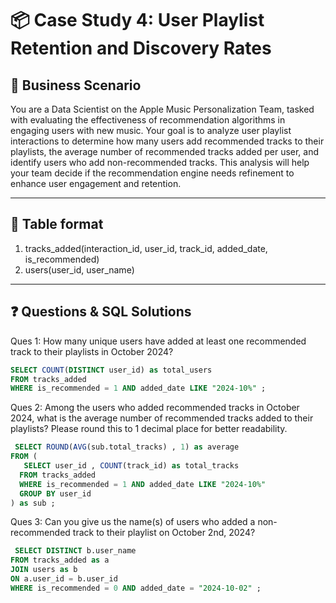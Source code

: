 # 📦 Case Study 4: User Playlist Retention and Discovery Rates

## 🧠 Business Scenario

You are a Data Scientist on the Apple Music Personalization Team, tasked with evaluating the effectiveness of recommendation algorithms in engaging users with new music. Your goal is to analyze user playlist interactions to determine how many users add recommended tracks to their playlists, the average number of recommended tracks added per user, and identify users who add non-recommended tracks. This analysis will help your team decide if the recommendation engine needs refinement to enhance user engagement and retention.

---

## 🧾 Table format 

1. tracks_added(interaction_id, user_id, track_id, added_date, is_recommended)
2. users(user_id, user_name)

---

## ❓ Questions & SQL Solutions

Ques 1: How many unique users have added at least one recommended track to their playlists in October 2024?

```sql
SELECT COUNT(DISTINCT user_id) as total_users
FROM tracks_added 
WHERE is_recommended = 1 AND added_date LIKE "2024-10%" ;


```
Ques 2: Among the users who added recommended tracks in October 2024, what is the average number of recommended tracks added to their playlists? Please round this to 1 decimal place for better readability.

```sql
 SELECT ROUND(AVG(sub.total_tracks) , 1) as average
FROM (
   SELECT user_id , COUNT(track_id) as total_tracks
  FROM tracks_added 
  WHERE is_recommended = 1 AND added_date LIKE "2024-10%" 
  GROUP BY user_id
) as sub ;
```

Ques 3: Can you give us the name(s) of users who added a non-recommended track to their playlist on October 2nd, 2024?

```sql
 SELECT DISTINCT b.user_name 
FROM tracks_added as a 
JOIN users as b
ON a.user_id = b.user_id
WHERE is_recommended = 0 AND added_date = "2024-10-02" ;

```